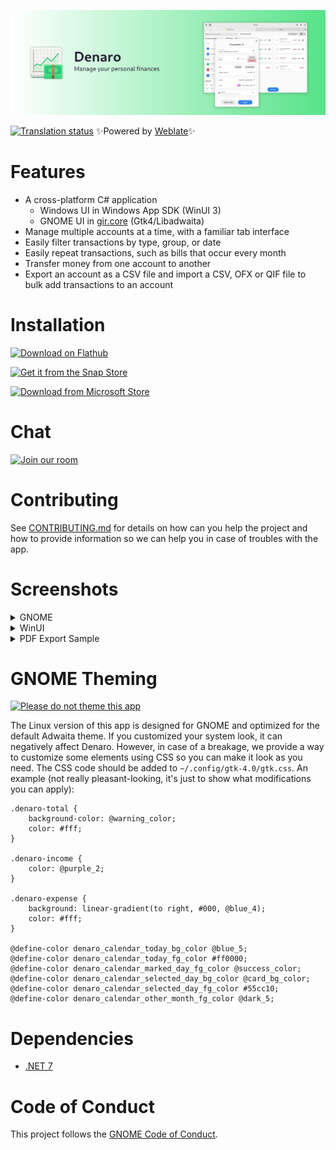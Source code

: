 ![](NickvisionMoney.Shared/Resources/banner.png)
 
 [![Translation status](https://hosted.weblate.org/widgets/nickvision-money/-/app/svg-badge.svg)](https://hosted.weblate.org/engage/nickvision-money/) ✨Powered by [Weblate](https://weblate.org/en/)✨

# Features
- A cross-platform C# application
  - Windows UI in Windows App SDK (WinUI 3)
  - GNOME UI in [gir.core](https://gircore.github.io/) (Gtk4/Libadwaita)
- Manage multiple accounts at a time, with a familiar tab interface
- Easily filter transactions by type, group, or date
- Easily repeat transactions, such as bills that occur every month
- Transfer money from one account to another
- Export an account as a CSV file and import a CSV, OFX or QIF file to bulk add transactions to an account

# Installation

<a href='https://flathub.org/apps/details/org.nickvision.money'><img width='140' alt='Download on Flathub' src='https://flathub.org/assets/badges/flathub-badge-en.png'/></a>

<a href="https://snapcraft.io/denaro"><img width='140' alt="Get it from the Snap Store" src="https://snapcraft.io/static/images/badges/en/snap-store-black.svg" /></a>

<a href='https://apps.microsoft.com/store/detail/nickvision-denaro/9NJD9Q23NFGH'><img width='140' alt='Download from Microsoft Store' src='https://upload.wikimedia.org/wikipedia/commons/thumb/f/f7/Get_it_from_Microsoft_Badge.svg/1024px-Get_it_from_Microsoft_Badge.svg.png'/></a>

# Chat
<a href='https://matrix.to/#/#nickvision:matrix.org'><img width='140' alt='Join our room' src='https://user-images.githubusercontent.com/17648453/196094077-c896527d-af6d-4b43-a5d8-e34a00ffd8f6.png'/></a>

# Contributing

See [CONTRIBUTING.md](CONTRIBUTING.md) for details on how can you help the project and how to provide information so we can help you in case of troubles with the app.

# Screenshots

<details>
 <summary>GNOME</summary>

 ![GNOMELight](NickvisionMoney.GNOME/Screenshots/OpenAccount.png)
 ![GNOMEDark](NickvisionMoney.GNOME/Screenshots/OpenAccountDark.png)
 ![GNOMEDashboard](NickvisionMoney.GNOME/Screenshots/Dashboard.png)
 <p align='center'><img src='NickvisionMoney.GNOME/Screenshots/Transaction.png' alt='GNOMETransaction' width='50%'><img src='NickvisionMoney.GNOME/Screenshots/CompactMode.png'  alt='GNOMECompactMode' width='50%'></p>
 <p align='center'><img src='NickvisionMoney.GNOME/Screenshots/AccountSettings.png' alt='GNOMEAccountSettings' width='50%'><img src='NickvisionMoney.GNOME/Screenshots/PasswordDialog.png' alt='GNOMEPasswordDialog' width='50%'></p>
</details>

<details>
 <summary>WinUI</summary>

 ![HomePage](NickvisionMoney.WinUI/Screenshots/HomePage.png)
 ![DashboardPage](NickvisionMoney.WinUI/Screenshots/DashboardPage.png)
 ![OpenAccount](NickvisionMoney.WinUI/Screenshots/OpenAccount.png)
 ![DarkMode](NickvisionMoney.WinUI/Screenshots/DarkMode.png)
 ![AccountSettingsDialog](NickvisionMoney.WinUI/Screenshots/AccountSettingsDialog.png)
 ![TransactionDialog](NickvisionMoney.WinUI/Screenshots/TransactionDialog.png)
 ![TransferDialog](NickvisionMoney.WinUI/Screenshots/TransferDialog.png)
</details>

<details>
 <summary>PDF Export Sample</summary>

 ![image](https://user-images.githubusercontent.com/17648453/214471610-643b6b62-6b0b-4c65-8c1c-2093174fcbbc.png)
 ![image](https://user-images.githubusercontent.com/17648453/214471621-0f44f955-6f98-4270-860a-833c58b3b149.png)
 ![image](https://user-images.githubusercontent.com/17648453/214471627-1d8aa751-a6ac-4cac-a2b3-89e5364dae0a.png)
</details>

# GNOME Theming

[![Please do not theme this app](https://stopthemingmy.app/badge.svg)](https://stopthemingmy.app) 

The Linux version of this app is designed for GNOME and optimized for the default Adwaita theme. If you customized your system look, it can negatively affect Denaro. However, in case of a breakage, we provide a way to customize some elements using CSS so you can make it look as you need. The CSS code should be added to `~/.config/gtk-4.0/gtk.css`. An example (not really pleasant-looking, it's just to show what modifications you can apply):

```
.denaro-total {
    background-color: @warning_color;
    color: #fff;
}

.denaro-income {
    color: @purple_2;
}

.denaro-expense {
    background: linear-gradient(to right, #000, @blue_4);
    color: #fff;
}

@define-color denaro_calendar_today_bg_color @blue_5;
@define-color denaro_calendar_today_fg_color #ff0000;
@define-color denaro_calendar_marked_day_fg_color @success_color;
@define-color denaro_calendar_selected_day_bg_color @card_bg_color;
@define-color denaro_calendar_selected_day_fg_color #55cc10;
@define-color denaro_calendar_other_month_fg_color @dark_5;
```

# Dependencies
- [.NET 7](https://dotnet.microsoft.com/en-us/)

# Code of Conduct
This project follows the [GNOME Code of Conduct](https://wiki.gnome.org/Foundation/CodeOfConduct).
